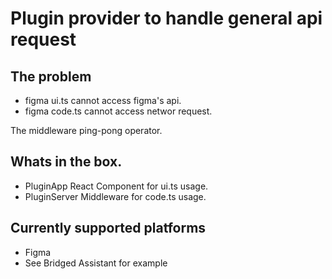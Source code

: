 # Plugin provider to handle general api request

## The problem

- figma ui.ts cannot access figma's api.
- figma code.ts cannot access networ request.

The middleware ping-pong operator.

## Whats in the box.

- PluginApp React Component for ui.ts usage.
- PluginServer Middleware for code.ts usage.

## Currently supported platforms

- Figma
- See Bridged Assistant for example
